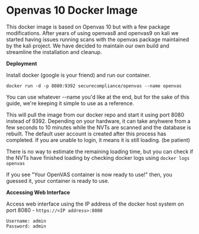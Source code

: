 # Openvas 10 Docker Image

This docker image is based on Openvas 10 but with a few package modifications. After years of using openvas8 and openvas9 on kali we started having issues running scans with the openvas package maintained by the kali project. We have decided to maintain our own build and streamline the installation and cleanup.


**Deployment**

Install docker (google is your friend) and run our container.

`docker run -d -p 8080:9392 securecompliance/openvas --name openvas`

You can use whatever --name you'd like at the end, but for the sake of this guide, we're keeping it simple to use as a reference.

This will pull the image from our docker repo and start it using port 8080 instead of 9392. Depending on your hardware, it can take anyhwere from a few seconds to 10 minutes while the NVTs are scanned and the database is rebuilt. The default user account is created after this process has completed. If you are unable to login, it means it is still loading. (be patient)

There is no way to estimate the remaining loading time, but you can check if the NVTs have finished loading by checking docker logs using `docker logs openvas`

If you see "Your OpenVAS container is now ready to use!" then, you guessed it, your container is ready to use.


**Accessing Web Interface**

Access web interface using the IP address of the docker host system on port 8080 - `https://<IP address>:8080`

```
Username: admin
Password: admin
```

